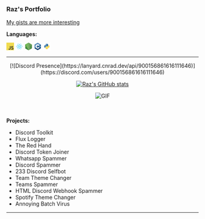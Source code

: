 ### Raz's Portfolio

<a href="https://gist.github.com/Raz-js">My gists are more interesting</a>

**Languages:**  

<code><img height="20" src="https://raw.githubusercontent.com/github/explore/80688e429a7d4ef2fca1e82350fe8e3517d3494d/topics/javascript/javascript.png"></code>
<code><img height="20" src="https://raw.githubusercontent.com/github/explore/80688e429a7d4ef2fca1e82350fe8e3517d3494d/topics/react/react.png"></code>
<code><img height="20" src="https://raw.githubusercontent.com/github/explore/80688e429a7d4ef2fca1e82350fe8e3517d3494d/topics/nodejs/nodejs.png"></code>
<code><img height="20" src="https://raw.githubusercontent.com/github/explore/80688e429a7d4ef2fca1e82350fe8e3517d3494d/topics/cpp/cpp.png"></code>
<code><img height="20" src="https://raw.githubusercontent.com/github/explore/80688e429a7d4ef2fca1e82350fe8e3517d3494d/topics/python/python.png"></code>

---
<center>
[![Discord Presence](https://lanyard.cnrad.dev/api/900156861616111646)](https://discord.com/users/900156861616111646)

<br>

[![Raz's GitHub stats](https://github-readme-stats.vercel.app/api?username=TRH-Raz&theme=tokyonight&show_icons=true)](https://github.com/TRH-Raz/github-readme-stats)



<img alt="GIF" src="https://github.com/abhisheknaiidu/abhisheknaiidu/blob/master/code.gif?raw=true" width="500" height="320" />
</center>

<br>
</br>

**Projects:**

- Discord Toolkit
- Flux Logger
- The Red Hand
- Discord Token Joiner
- Whatsapp Spammer
- Discord Spammer
- 233 Discord Selfbot
- Team Theme Changer
- Teams Spammer
- HTML Discord Webhook Spammer
- Spotify Theme Changer
- Annoying Batch Virus

---
